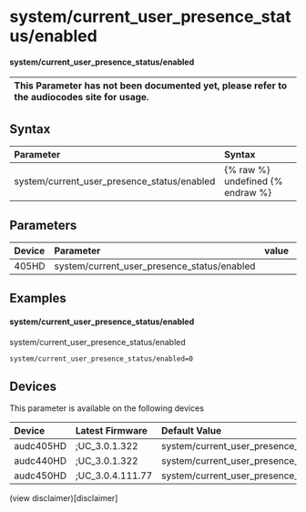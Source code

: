 ﻿---
description: system/current_user_presence_status/enabled
search: false
---

# system/current_user_presence_status/enabled

#### system/current_user_presence_status/enabled


| This Parameter has not been documented yet, please refer to the audiocodes site for usage.  |
| :--- |

## Syntax
| Parameter | Syntax |
| :--- | :--- |
|system/current_user_presence_status/enabled | {% raw %} undefined {% endraw %} |

## Parameters
|Device|Parameter|value|Description|
|:---|:---|:---|:---|
| 405HD | system/current_user_presence_status/enabled |  |  |

## Examples
#### system/current_user_presence_status/enabled

system/current_user_presence_status/enabled

```
system/current_user_presence_status/enabled=0
```

## Devices
This parameter is available on the following devices

| Device | Latest Firmware | Default Value |
|:---|:---|:---|
| audc405HD | ;UC_3.0.1.322 | system/current_user_presence_status/enabled=0 
| audc440HD | ;UC_3.0.1.322 | system/current_user_presence_status/enabled=0 
| audc450HD | ;UC_3.0.4.111.77 | system/current_user_presence_status/enabled=0 

(view disclaimer)[disclaimer]

